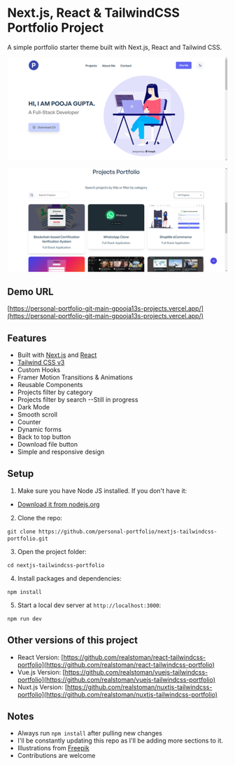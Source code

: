 # Next.js, React & TailwindCSS Portfolio Project

A simple portfolio starter theme built with Next.js, React and Tailwind CSS.

![React-TailwindCSS-Portfolio](./public/images/home.png)

![React-TailwindCSS-Portfolio](./public/images/project.png)

## Demo URL

[https://personal-portfolio-git-main-gpooja13s-projects.vercel.app/](https://personal-portfolio-git-main-gpooja13s-projects.vercel.app/)


## Features

-   Built with [Next.js](https://nextjs.org) and [React](https://reactjs.org)
-   [Tailwind CSS v3](https://tailwindcss.com)
-   Custom Hooks
-   Framer Motion Transitions & Animations
-   Reusable Components
-   Projects filter by category
-   Projects filter by search --Still in progress
-   Dark Mode
-   Smooth scroll
-   Counter
-   Dynamic forms
-   Back to top button
-   Download file button
-   Simple and responsive design

## Setup

1. Make sure you have Node JS installed. If you don't have it:

-   [Download it from nodejs.org](https://nodejs.org)

2. Clone the repo:

```
git clone https://github.com/personal-portfolio/nextjs-tailwindcss-portfolio.git
```

3. Open the project folder:

```
cd nextjs-tailwindcss-portfolio
```

4. Install packages and dependencies:

```
npm install
```

5. Start a local dev server at `http://localhost:3000`:

```
npm run dev
```


## Other versions of this project

-   React Version: [https://github.com/realstoman/react-tailwindcss-portfolio](https://github.com/realstoman/react-tailwindcss-portfolio)
-   Vue.js Version: [https://github.com/realstoman/vuejs-tailwindcss-portfolio](https://github.com/realstoman/vuejs-tailwindcss-portfolio)
-   Nuxt.js Version: [https://github.com/realstoman/nuxtjs-tailwindcss-portfolio](https://github.com/realstoman/nuxtjs-tailwindcss-portfolio)


## Notes

-   Always run `npm install` after pulling new changes
-   I'll be constantly updating this repo as I'll be adding more sections to it.
-   Illustrations from [Freepik](https://freepik.com)
-   Contributions are welcome

